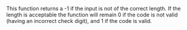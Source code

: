 This function returns a -1 if the input is not of the correct length. If the length is acceptable the function will remain 0 if the code is not valid (having an incorrect check digit), and 1 if the code is valid.
